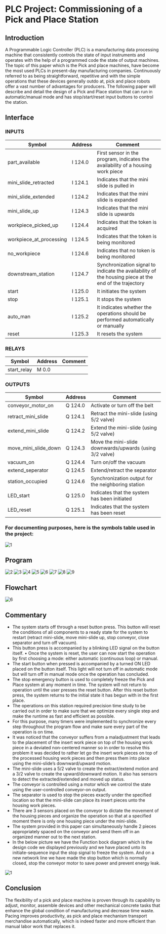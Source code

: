 # PLC Project: Commissioning of a Pick and Place Station


## Introduction
A Programmable Logic Controller (PLC) is a manufacturing data processing machine that consistently controls the state of input instruments and operates with the help of a programmed code the state of output machines. The topic of this paper which is the Pick and place machines, have become the most used PLCs in present-day manufacturing companies. Continuously referred to as being straightforward, repetitive and with the simple operations that these devices generally outdo at, pick and place robots offer a vast number of advantages for producers. The following paper will describe and detail the design of a Pick and Place station that can run in automatic/manual mode and has stop/start/reset input buttons to control the station.

## Interface

### INPUTS
Symbol	| Address| Comment
--- | --- | ---
part_available	| I 124.0	| First sensor in the program, indicates the availability of a housing work piece
mini_slide_retracted|	I 124.1	| Indicates that the mini slide is pulled in
mini_slide_extended|	I 124.2	|Indicates that the mini slide is expanded
mini_slide_up	|I 124.3	|Indicates that the mini slide is upwards
workpiece_picked_up	|I 124.4	|Indicates that the token is acquired
workpiece_at_processing	|I 124.5	|Indicates that the token is being monitored
no_workpiece	|I 124.6	|Indicates that no token is being monitored
downstream_station	|I 124.7	|Synchronization signal to indicate the availability of the housing piece at the end of the trajectory
start	|I 125.0	|It initiates the system
stop	|I 125.1	|It stops the system
auto_man	|I 125.2	|It indicates whether the operations should be performed automatically or manually
reset	|I 125.3	|It resets the system


### RELAYS
Symbol|	Address	|Comment
---|---|---
start_relay|	M 0.0|	

### OUTPUTS
Symbol	|Address	|Comment
---|---|---
conveyor_motor_on|	Q 124.0	|Activate or turn off the belt
retract_mini_slide|	Q 124.1|	Retract the mini-slide (using 5/2 valve)
extend_mini_slide|	Q 124.2|	Extend the mini-slide  (using 5/2 valve)
move_mini_slide_down	|Q 124.3	|Move the mini-slide downwards/upwards (using 3/2 valve)
vacuum_on	|Q 124.4	|Turn on/off the vacuum
extend_seperator	|Q 124.5	|Extend/retract the separator
station_occupied|	Q 124.6|	Synchronization output for the neighboring station
LED_start	|Q 125.0|	Indicates that the system has been initiated
LED_reset	|Q 125.1	|Indicates that the system has been reset

### For documenting purposes, here is the symbols table used in the project:
![1](https://user-images.githubusercontent.com/86275885/122997626-95f4f500-d382-11eb-8f56-bbbc28fa160d.png)


## Program


![2](https://user-images.githubusercontent.com/86275885/122997931-dc4a5400-d382-11eb-96e7-5ab640ace127.png)
![3](https://user-images.githubusercontent.com/86275885/122997928-dbb1bd80-d382-11eb-9a6c-07bc545940b9.png)
![4](https://user-images.githubusercontent.com/86275885/122997926-db192700-d382-11eb-997b-88064d70776e.png)
![5](https://user-images.githubusercontent.com/86275885/122997924-db192700-d382-11eb-84f5-8a929328da60.png)
![6](https://user-images.githubusercontent.com/86275885/122997923-da809080-d382-11eb-9d02-84da35b696b6.png)
![7](https://user-images.githubusercontent.com/86275885/122997921-da809080-d382-11eb-8ea6-bd3f303c23a8.png)
![8](https://user-images.githubusercontent.com/86275885/122997916-d9e7fa00-d382-11eb-8b35-d833a1cb4c56.png)
![9](https://user-images.githubusercontent.com/86275885/122997913-d94f6380-d382-11eb-8c5a-1985a152923d.png)


## Flowchart


![6](https://user-images.githubusercontent.com/86275885/122998305-406d1800-d383-11eb-902f-b3494f2db90f.png)


## Commentary
-	The system starts off through a reset button press. This button will reset the conditions of all components to a ready state for the system to restart (retract mini-slide, move mini-slide up, stop conveyor, close separator and turn off vacuum).
-	This button press is accompanied by a blinking LED signal on the button itself.
•	Once the system is reset, the user can now start the operation by first choosing a mode: either automatic (continuous loop) or manual.
-	The start button when pressed is accompanied by a turned ON LED placed on the button itself. This light will not turn off in automatic mode but will turn off in manual mode once the operation has concluded.
-	The stop emergency button is used to completely freeze the Pick and Place system at any moment in time. The system will not return to operation until the user presses the reset button. After this reset button press, the system returns to the initial state it has begun with in the first place. 
-	The operations on this station required precision time study to be carried out in order to make sure that we optimize every single step and make the runtime as fast and efficient as possible.
-	For this purpose, many timers were implemented to synchronize every step throughout the program flow and make sure every part of the operation is on time.
-	It was noticed that the conveyor suffers from a maladjustment that leads to the placement of the insert work piece on top of the housing work piece in a deviated non-centered manner so in order to resolve this problem it was decided to rather let go the insert work pieces on top of the processed housing work pieces and then press them into place using the mini-slide’s downward/upward motion.
-	The mini-slide uses a 5/2 valve to create the extract/extend motion and a 3/2 valve to create the upward/downward motion. It also has sensors to detect the extracted/extended and moved up status.
-	The conveyor is controlled using a motor which we control the state using the user-controlled conveyor-on output.
-	The separator is used to stop the pieces exactly under the specified location so that the mini-slide can place its insert pieces unto the housing work pieces.
-	There are 3 sensors placed on the conveyor to dictate the movement of the housing pieces and organize the operation so that at a specified moment there is only one housing piece under the mini-slide.
-	The system provided in this paper can simultaneously handle 2 pieces appropriately spaced on the conveyor and send them off in an organized manner out to the next station.
-	In the below picture we have the Function bock diagram which is the design code we displayed previously and we have placed unto its initiate-sequence input the stop signal to freeze the system. And on a new network line we have made the stop button which is normally closed, stop the conveyor motor to save power and prevent energy leak.

![1](https://user-images.githubusercontent.com/86275885/122998352-4e229d80-d383-11eb-8c05-a47013e0d88e.png)

## Conclusion
The flexibility of a pick and place machine is proven through its capability to adjust, monitor, assemble devices and other mechanical concrete tasks that enhance the global condition of manufacturing and decrease time waste. Pacing improves productivity, as pick and place mechanism transport merchandise automatically, which is indeed faster and more efficient than manual labor work that replaces it. 


